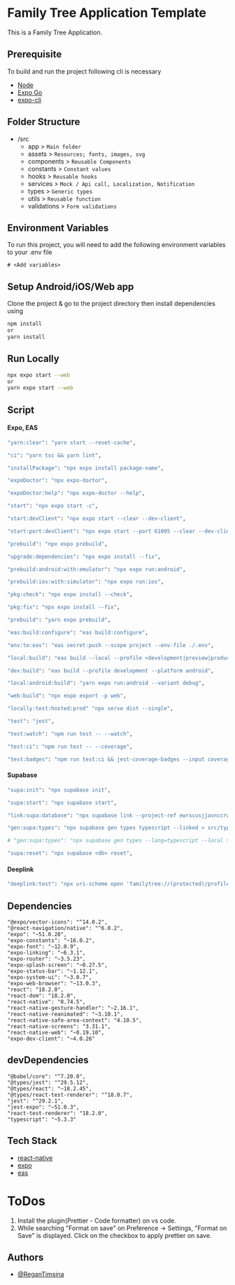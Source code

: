 # Family Tree Application Template

This is a Family Tree Application.

## Prerequisite

To build and run the project following cli is necessary

- [Node](https://nodejs.org/en)
- [Expo Go](https://expo.dev/go)
- [expo-cli](https://github.com/expo/expo-cli)

## Folder Structure

- /src
  - app &gt; `Main folder`
  - assets &gt; `Resources; fonts, images, svg`
  - components &gt; `Reusable Components`
  - constants &gt; `Constant values`
  - hooks &gt; `Reusable hooks`
  - services &gt; `Mock / Api call, Localization, Notification`
  - types &gt; `Generic types`
  - utils &gt; `Reusable function`
  - validations &gt; `Form validations`

## Environment Variables

To run this project, you will need to add the following environment variables to your .env file

```
# <Add variables>
```

## Setup Android/iOS/Web app

Clone the project & go to the project directory then install dependencies using

```bash
npm install
or
yarn install
```

## Run Locally

```bash
npx expo start --web
or
yarn expo start --web
```

## Script

#### Expo, EAS

```bash
"yarn:clear": "yarn start --reset-cache",

"ci": "yarn tsc && yarn lint",

"installPackage": "npx expo install package-name",

"expoDoctor": "npx expo-doctor",

"expoDoctor:help": "npx expo-doctor --help",

"start": "npx expo start -c",

"start:devClient": "npx expo start --clear --dev-client",

"start:port:devClient": "npx expo start --port 61005 --clear --dev-client",

"prebuild": "npx expo prebuild",

"upgrade:dependencies": "npx expo install --fix",

"prebuild:android:with:emulator": "npx expo run:android",

"prebuild:ios:with:simulator": "npx expo run:ios",

"pkg:check": "npx expo install --check",

"pkg:fix": "npx expo install --fix",

"prebuild": "yarn expo prebuild",

"eas:build:configure": "eas build:configure",

"env:to:eas": "eas secret:push --scope project --env-file ./.env",

"local:build": "eas build --local --profile <development|preview|production> --platform <android|ios> --non-interactive --clear-cache",

"dev:build": "eas build --profile development --platform android",

"local:android:build": "yarn expo run:android --variant debug",

"web:build": "npx expo export -p web",

"locally:test:hosted:prod" "npx serve dist --single",

"test": "jest",

"test:watch": "npm run test -- --watch",

"test:ci": "npm run test -- --coverage",

"test:badges": "npm run test:ci && jest-coverage-badges --input coverage/coverage-summary.json --output __badges__"
```

#### Supabase

```bash
"supa:init": "npx supabase init",

"supa:start": "npx supabase start",

"link:supa:database": "npx supabase link --project-ref ewrxcusjjavnccrwhvin",

"gen:supa:types": "npx supabase gen types typescript --linked > src/types/supabase.ts",

# "gen:supa:types": "npx supabase gen types --lang=typescript --local > utils/database.types.ts"

"supa:reset": "npx supabase <db> reset",
```

#### Deeplink

```bash
"deeplink:test": "npx uri-scheme open 'familytree://(protected)/profile/' --<android|ios>"
```

## Dependencies

```
"@expo/vector-icons": "^14.0.2",
"@react-navigation/native": "^6.0.2",
"expo": "~51.0.28",
"expo-constants": "~16.0.2",
"expo-font": "~12.0.9",
"expo-linking": "~6.3.1",
"expo-router": "~3.5.23",
"expo-splash-screen": "~0.27.5",
"expo-status-bar": "~1.12.1",
"expo-system-ui": "~3.0.7",
"expo-web-browser": "~13.0.3",
"react": "18.2.0",
"react-dom": "18.2.0",
"react-native": "0.74.5",
"react-native-gesture-handler": "~2.16.1",
"react-native-reanimated": "~3.10.1",
"react-native-safe-area-context": "4.10.5",
"react-native-screens": "3.31.1",
"react-native-web": "~0.19.10",
"expo-dev-client": "~4.0.26"
```

## devDependencies

```
"@babel/core": "^7.20.0",
"@types/jest": "^29.5.12",
"@types/react": "~18.2.45",
"@types/react-test-renderer": "^18.0.7",
"jest": "^29.2.1",
"jest-expo": "~51.0.3",
"react-test-renderer": "18.2.0",
"typescript": "~5.3.3"
```

## Tech Stack

- [react-native](https://reactnative.dev/)
- [expo](https://docs.expo.dev)
- [eas](https://expo.dev/eas)

# ToDos

1. Install the plugin(Prettier - Code formatter) on vs code.
2. While searching "Format on save" on Preference -> Settings, "Format on Save" is displayed. Click on the checkbox to apply prettier on save.

## Authors

- [@ReganTimsina](https://github.com/Raeygzz/familyTree)
